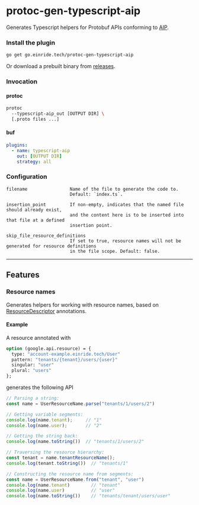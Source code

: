protoc-gen-typescript-aip
=========================

Generates Typescript helpers for Protobuf APIs conforming to [AIP](https://aip.dev).

### Install the plugin

```bash
go get go.einride.tech/protoc-gen-typescript-aip
```

Or download a prebuilt binary from [releases](https://github.com/einride/protoc-gen-typescript-aip/releases).

### Invocation

#### protoc

```bash
protoc 
  --typescript-aip_out [OUTPUT DIR] \
  [.proto files ...]
```

#### buf

```yaml
plugins:
  - name: typescript-aip
    out: [OUTPUT DIR]
    strategy: all
```

### Configuration

```
filename                Name of the file to generate the code to.
                        Default: `index.ts`.

insertion_point         If non-empty, indicates that the named file should already exist,
                        and the content here is to be inserted into that file at a defined 
                        insertion point. 

skip_file_resource_definitions
                        If set to true, resource names will not be generated for resource definitions
                        in the file scope. Default: false.
```

---

Features
--------

### Resource names

Generates helpers for working with resource names, based on [ResourceDescriptor](https://github.com/googleapis/googleapis/blob/master/google/api/resource.proto) annotations.

#### Example

A resource annotated with

```proto
option (google.api.resource) = {
  type: "account-example.einride.tech/User"
  pattern: "tenants/{tenant}/users/{user}"
  singular: "user"
  plural: "users"
};
```

generates the following API

```ts
// Parsing a string:
const name = UserResourceName.parse("tenants/1/users/2")

// Getting variable segments:
console.log(name.tenant);     // "1"
console.log(name.user);       // "2"

// Getting the string back:
console.log(name.toString())  // "tenants/1/users/2"

// Traversing the resource hierarchy:
const tenant = name.tenantResourceName();
console.log(tenant.toString())  // "tenants/1"

// Constructing the resource name from segments:
const name = UserResourceName.from("tenant", "user")
console.log(name.tenant)        // "tenant"
console.log(name.user)          // "user"
console.log(name.toString())    // "tenants/tenant/users/user"
```
